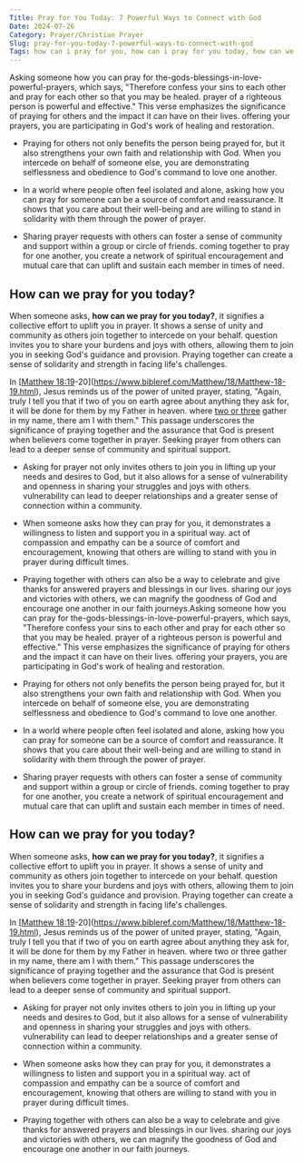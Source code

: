 ```yaml
---
Title: Pray for You Today: 7 Powerful Ways to Connect with God
Date: 2024-07-26
Category: Prayer/Christian Prayer
Slug: pray-for-you-today-7-powerful-ways-to-connect-with-god
Tags: how can i pray for you, how can i pray for you today, how can we pray for you, how can we pray for you today, pray for you today, my prayer for you today, prayer, christian prayer
---
```

Asking someone how you can pray for the-gods-blessings-in-love-powerful-prayers, which says, "Therefore confess your sins to each other and pray for each other so that you may be healed.  prayer of a righteous person is powerful and effective." This verse emphasizes the significance of praying for others and the impact it can have on their lives.  offering your prayers, you are participating in God's work of healing and restoration.

- Praying for others not only benefits the person being prayed for, but it also strengthens your own faith and relationship with God. When you intercede on behalf of someone else, you are demonstrating selflessness and obedience to God's command to love one another.
 
- In a world where people often feel isolated and alone, asking how you can pray for someone can be a source of comfort and reassurance. It shows that you care about their well-being and are willing to stand in solidarity with them through the power of prayer.

- Sharing prayer requests with others can foster a sense of community and support within a group or circle of friends.  coming together to pray for one another, you create a network of spiritual encouragement and mutual care that can uplift and sustain each member in times of need.


## How can we pray for you today?

When someone asks, **how can we pray for you today?**, it signifies a collective effort to uplift you in prayer. It shows a sense of unity and community as others join together to intercede on your behalf.  question invites you to share your burdens and joys with others, allowing them to join you in seeking God's guidance and provision. Praying together can create a sense of solidarity and strength in facing life's challenges.

In [[Matthew 18:19](https://www.bibleref.com/Matthew/18/Matthew-18-19.html)-20](https://www.bibleref.com/Matthew/18/Matthew-18-19.html), Jesus reminds us of the power of united prayer, stating, "Again, truly I tell you that if two of you on earth agree about anything they ask for, it will be done for them by my Father in heaven.  where [two or three](/unveiling-the-biblical-significance-of-the-number-2-a-comprehensive-guide-for-christian-readers) gather in my name, there am I with them." This passage underscores the significance of praying together and the assurance that God is present when believers come together in prayer. Seeking prayer from others can lead to a deeper sense of community and spiritual support.

- Asking for prayer not only invites others to join you in lifting up your needs and desires to God, but it also allows for a sense of vulnerability and openness in sharing your struggles and joys with others.  vulnerability can lead to deeper relationships and a greater sense of connection within a community.
 
- When someone asks how they can pray for you, it demonstrates a willingness to listen and support you in a spiritual way.  act of compassion and empathy can be a source of comfort and encouragement, knowing that others are willing to stand with you in prayer during difficult times.
 
- Praying together with others can also be a way to celebrate and give thanks for answered prayers and blessings in our lives.  sharing our joys and victories with others, we can magnify the goodness of God and encourage one another in our faith journeys.Asking someone how you can pray for the-gods-blessings-in-love-powerful-prayers, which says, "Therefore confess your sins to each other and pray for each other so that you may be healed.  prayer of a righteous person is powerful and effective." This verse emphasizes the significance of praying for others and the impact it can have on their lives.  offering your prayers, you are participating in God's work of healing and restoration.

- Praying for others not only benefits the person being prayed for, but it also strengthens your own faith and relationship with God. When you intercede on behalf of someone else, you are demonstrating selflessness and obedience to God's command to love one another.
 
- In a world where people often feel isolated and alone, asking how you can pray for someone can be a source of comfort and reassurance. It shows that you care about their well-being and are willing to stand in solidarity with them through the power of prayer.

- Sharing prayer requests with others can foster a sense of community and support within a group or circle of friends.  coming together to pray for one another, you create a network of spiritual encouragement and mutual care that can uplift and sustain each member in times of need.


## How can we pray for you today?

When someone asks, **how can we pray for you today?**, it signifies a collective effort to uplift you in prayer. It shows a sense of unity and community as others join together to intercede on your behalf.  question invites you to share your burdens and joys with others, allowing them to join you in seeking God's guidance and provision. Praying together can create a sense of solidarity and strength in facing life's challenges.

In [[Matthew 18:19](https://www.bibleref.com/Matthew/18/Matthew-18-19.html)-20](https://www.bibleref.com/Matthew/18/Matthew-18-19.html), Jesus reminds us of the power of united prayer, stating, "Again, truly I tell you that if two of you on earth agree about anything they ask for, it will be done for them by my Father in heaven.  where two or three gather in my name, there am I with them." This passage underscores the significance of praying together and the assurance that God is present when believers come together in prayer. Seeking prayer from others can lead to a deeper sense of community and spiritual support.

- Asking for prayer not only invites others to join you in lifting up your needs and desires to God, but it also allows for a sense of vulnerability and openness in sharing your struggles and joys with others.  vulnerability can lead to deeper relationships and a greater sense of connection within a community.
 
- When someone asks how they can pray for you, it demonstrates a willingness to listen and support you in a spiritual way.  act of compassion and empathy can be a source of comfort and encouragement, knowing that others are willing to stand with you in prayer during difficult times.
 
- Praying together with others can also be a way to celebrate and give thanks for answered prayers and blessings in our lives.  sharing our joys and victories with others, we can magnify the goodness of God and encourage one another in our faith journeys.
